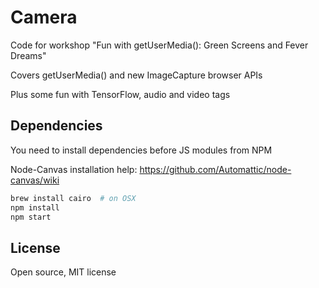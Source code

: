 # Camera

Code for workshop "Fun with getUserMedia(): Green Screens and Fever Dreams"

Covers getUserMedia() and new ImageCapture browser APIs

Plus some fun with TensorFlow, audio and video tags

## Dependencies

You need to install dependencies before JS modules from NPM

Node-Canvas installation help: https://github.com/Automattic/node-canvas/wiki

```bash
brew install cairo  # on OSX
npm install
npm start
```

## License

Open source, MIT license
